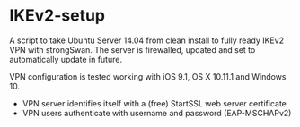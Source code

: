 # IKEv2-setup

A script to take Ubuntu Server 14.04 from clean install to fully ready IKEv2 VPN with strongSwan. The server is firewalled, updated and set to automatically update in future.

VPN configuration is tested working with iOS 9.1, OS X 10.11.1 and Windows 10.

* VPN server identifies itself with a (free) StartSSL web server certificate
* VPN users authenticate with username and password (EAP-MSCHAPv2)
